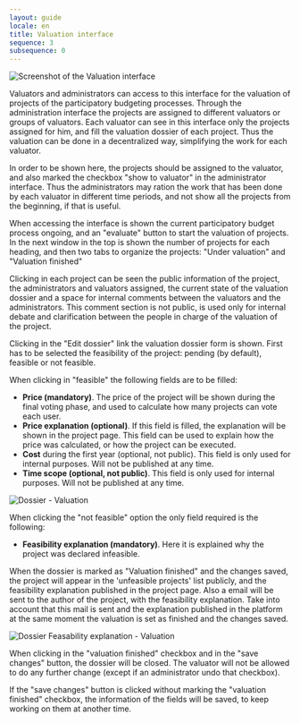 ```yaml
---
layout: guide
locale: en
title: Valuation interface
sequence: 3
subsequence: 0
---
```


![Screenshot of the Valuation interface](/assets/screenshot.jpg)

Valuators and administrators can access to this interface for the valuation of projects of the participatory budgeting processes. Through the administration interface the projects are assigned to different valuators or groups of valuators. Each valuator can see in this interface only the projects assigned for him, and fill the valuation dossier of each project. Thus the valuation can be done in a decentralized way, simplifying the work for each valuator.

In order to be shown here, the projects should be assigned to the valuator, and also marked the checkbox "show to valuator" in the administrator interface. Thus the administrators may ration the work that has been done by each valuator in different time periods, and not show all the projects from the beginning, if that is useful.

When accessing the interface is shown the current participatory budget process ongoing, and an "evaluate" button to start the valuation of projects. In the next window in the top is shown the number of projects for each heading, and then two tabs to organize the projects: "Under valuation" and "Valuation finished"

Clicking in each project can be seen the public information of the project, the administrators and valuators assigned, the current state of the valuation dossier and a space for internal comments between the valuators and the administrators. This comment section is not public, is used only for internal debate and clarification between the people in charge of the valuation of the project.

Clicking in the "Edit dossier" link the valuation dossier form is shown. First has to be selected the feasibility of the project: pending (by default), feasible or not feasible.

When clicking in "feasible" the following fields are to be filled:
- __Price (mandatory)__. The price of the project will be shown during the final voting phase, and used to calculate how many projects can vote each user.
- __Price explanation (optional)__. If this field is filled, the explanation will be shown in the project page. This field can be used to explain how the price was calculated, or how the project can be executed.
- __Cost__ during the first year (optional, not public). This field is only used for internal purposes. Will not be published at any time.
- __Time scope (optional, not public)__. This field is only used for internal purposes. Will not be published at any time.

![Dossier - Valuation](/assets/screenshot.jpg)

When clicking the "not feasible" option the only field required is the following:
- __Feasibility explanation (mandatory)__. Here it is explained why the project was declared infeasible.

When the dossier is marked as "Valuation finished" and the changes saved, the project will appear in the 'unfeasible projects' list publicly, and the feasibility explanation published in the project page. Also a email will be sent to the author of the project, with the feasibility explanation. Take into account that this mail is sent and the explanation published in the platform at the same moment the valuation is set as finished and the changes saved.

![Dossier Feasability explanation - Valuation](/assets/screenshot.jpg)

When clicking in the "valuation finished" checkbox and in the "save changes" button, the dossier will be closed. The valuator will not be allowed to do any further change (except if an administrator undo that checkbox).

If the "save changes" button is clicked without marking the "valuation finished" checkbox, the information of the fields will be saved, to keep working on them at another time.